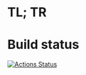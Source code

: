 # TL; TR

# Build status
[![Actions Status](https://github.com/anion0278/mapp/actions/workflows/ci.yml/badge.svg)](https://github.com/anion0278/mapp/actions)
